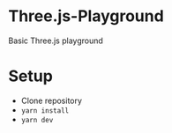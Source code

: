 # Three.js-Playground
Basic Three.js playground

# Setup
* Clone repository
* `yarn install`
* `yarn dev`
